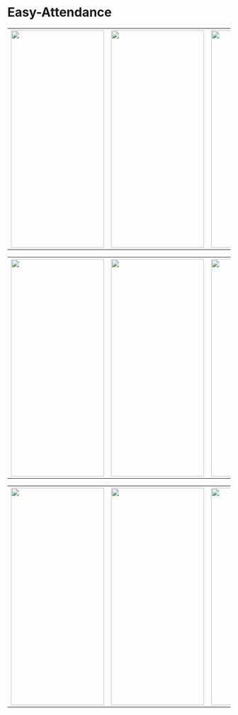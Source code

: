 # Easy-Attendance

<table>
  <tr>
    <th><img style="height:490px;width:210px;" src="https://user-images.githubusercontent.com/83878346/221404476-90e68b1d-dbd0-4b60-ab95-4893aa8e43eb.jpeg"></th>
    <th><img style="height:490px;width:210px;" src="https://user-images.githubusercontent.com/83878346/221404476-90e68b1d-dbd0-4b60-ab95-4893aa8e43eb.jpeg"></th>
    <th><img style="height:490px;width:210px;" src="https://user-images.githubusercontent.com/83878346/221404485-1ac82628-25f0-4eb8-844f-27786a71500e.jpeg"></th>
  </tr>
 </table>
 
 <table>
  <tr>
    <th><img style="height:490px;width:210px;" src="https://user-images.githubusercontent.com/83878346/221404523-8525d532-b03c-42b5-b485-9217d62616cf.jpeg"></th>
    <th><img style="height:490px;width:210px;" src="https://user-images.githubusercontent.com/83878346/221404536-dbb24165-cabf-4989-bd27-6e94bce85f1f.jpeg"></th>
    <th><img style="height:490px;width:210px;" src="https://user-images.githubusercontent.com/83878346/221404594-4143dd88-dd5a-4082-8a61-79c1e8c36835.jpeg"></th>
  </tr>
  </table> 
  <table>
  <tr>
    <th><img style="height:490px;width:210px;" src="https://user-images.githubusercontent.com/83878346/221404598-cb145097-dc99-4770-a595-89532d27de0c.jpeg"></th>
    <th><img style="height:490px;width:210px;" src="https://user-images.githubusercontent.com/83878346/221404603-1f565197-0a94-458a-89d6-8cf979aa552a.jpeg"></th>
    <th><img style="height:490px;width:210px;" src="https://user-images.githubusercontent.com/83878346/221404606-886e5511-ba30-409c-af92-20a10312cf84.jpeg"></th>
  </tr>
  </table> 
